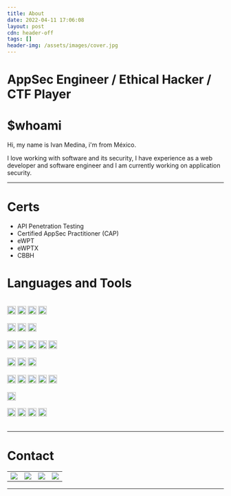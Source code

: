 ```yaml
---
title: About
date: 2022-04-11 17:06:08
layout: post
cdn: header-off
tags: []
header-img: /assets/images/cover.jpg
---
```

# AppSec Engineer / Ethical Hacker / CTF Player 

# $whoami

<p>
    Hi, my name is Ivan Medina, i'm from México. 
</p>
<p>
    I love working with software and its security, I have experience as a web developer and software engineer and I am currently working on application security.
</p>
<hr>

# Certs

- API Penetration Testing
- Certified AppSec Practitioner (CAP)
- eWPT
- eWPTX
- CBBH

# Languages and Tools

</br>
<span style="display: inline-block;">
    <img height="20" src="https://img.shields.io/badge/JavaScript-323330?style=for-the-badge&logo=javascript&logoColor=F7DF1E">
</span>
<span style="display: inline-block;">
    <img height="20" src="https://img.shields.io/badge/Python-FFD43B?style=for-the-badge&logo=python&logoColor=blue">
</span>
<span style="display: inline-block;">
    <img height="20" src="https://img.shields.io/badge/C-00599C?style=for-the-badge&logo=c&logoColor=white">
</span>
<span style="display: inline-block;">
    <img height="20" src="https://img.shields.io/badge/PHP-777BB4?style=for-the-badge&logo=php&logoColor=white">
</span>
</br>
</br>
<span style="display: inline-block;">
    <img height="20" src="https://img.shields.io/badge/React-20232A?style=for-the-badge&logo=react&logoColor=61DAFB">
</span>
<span style="display: inline-block;">
    <img height="20" src="https://img.shields.io/badge/Laravel-FF2D20?style=for-the-badge&logo=laravel&logoColor=white">
</span>
<span style="display: inline-block;">
    <img height="20" src="https://img.shields.io/badge/Wordpress-21759B?style=for-the-badge&logo=wordpress&logoColor=white">
</span>
</br>
</br>
<span style="display: inline-block;">
    <img height="20" src="https://img.shields.io/badge/MySQL-005C84?style=for-the-badge&logo=mysql&logoColor=white">
</span>
<span style="display: inline-block;">
    <img height="20" src="https://img.shields.io/badge/Microsoft%20SQL%20Server-CC2927?style=for-the-badge&logo=microsoft%20sql%20server&logoColor=white">
</span>
<span style="display: inline-block;">
    <img height="20" src="https://img.shields.io/badge/Oracle-F80000?style=for-the-badge&logo=Oracle&logoColor=white">
</span>
<span style="display: inline-block;">
    <img height="20" src="https://img.shields.io/badge/PostgreSQL-316192?style=for-the-badge&logo=postgresql&logoColor=white">
</span>
<span style="display: inline-block;">
    <img height="20" src="https://img.shields.io/badge/Sqlite-003B57?style=for-the-badge&logo=sqlite&logoColor=white">
</span>
</br>
</br>

<span style="display: inline-block;">
    <img height="20" src="https://img.shields.io/badge/MongoDB-4EA94B?style=for-the-badge&logo=mongodb&logoColor=white">
</span>
<span style="display: inline-block;">
    <img height="20" src="https://img.shields.io/badge/redis-%23DD0031.svg?&style=for-the-badge&logo=redis&logoColor=white">
</span>
<span style="display: inline-block;">
    <img height="20" src="https://img.shields.io/badge/GraphQl-E10098?style=for-the-badge&logo=graphql&logoColor=white">
</span>
</br>
</br>

<span style="display: inline-block;">
    <img height="20" src="https://img.shields.io/badge/GIT-E44C30?style=for-the-badge&logo=git&logoColor=white">
</span>
<span style="display: inline-block;">
    <img height="20" src="https://img.shields.io/badge/Docker-2CA5E0?style=for-the-badge&logo=docker&logoColor=white">
</span>
<span style="display: inline-block;">
    <img height="20" src="https://img.shields.io/badge/GitHub_Actions-2088FF?style=for-the-badge&logo=github-actions&logoColor=white">
</span>
<span style="display: inline-block;">
    <img height="20" src="https://img.shields.io/badge/Heroku-430098?style=for-the-badge&logo=heroku&logoColor=white">
</span>
<span style="display: inline-block;">
    <img height="20" src="https://img.shields.io/badge/Kubernetes-3069DE?style=for-the-badge&logo=kubernetes&logoColor=white"> 
</span>
</br>
</br>

<span style="display: inline-block;">
    <img height="20" src="https://img.shields.io/badge/VSCode-0078D4?style=for-the-badge&logo=visual%20studio%20code&logoColor=white">
</span>
</br>
</br>

<span style="display: inline-block;">
    <img height="20" src="https://img.shields.io/badge/Fedora-51A2DA?style=for-the-badge&logo=fedora&logoColor=white">
</span>
<span style="display: inline-block;">
    <img height="20" src="https://img.shields.io/badge/Linux-FCC624?style=for-the-badge&logo=linux&logoColor=black">
</span>
<span style="display: inline-block;">
    <img height="20" src="https://img.shields.io/badge/Kali_Linux-557C94?style=for-the-badge&logo=kali-linux&logoColor=white">
</span>
<span style="display: inline-block;">
    <img height="20" src="https://img.shields.io/badge/Ubuntu-E95420?style=for-the-badge&logo=ubuntu&logoColor=white">
</span>
</br>
</br>
<hr>

# Contact

<table style="border:none !important;">
    <tr style="border:none !important;">
        <td style="border:none !important;">
            <img style="cursor:pointer" src="https://img.shields.io/badge/ProtonMail-8B89CC?style=for-the-badge&logo=protonmail&logoColor=white" href="mailto:ivanmedina.contact@protonmail.com">
        </td>
        <td style="border:none !important;">
            <img style="cursor:pointer" src="https://img.shields.io/badge/github-%23121011.svg?style=for-the-badge&logo=github&logoColor=white" href="https://github.com/ivanmedina">
        </td>
        <td style="border:none !important;">
            <img style="cursor:pointer" src="https://img.shields.io/badge/Medium-12100E?style=for-the-badge&logo=medium&logoColor=white" href="https://medium.com/@ivansk8.imm">
        </td>
        <td style="border:none !important;">
            <img style="cursor:pointer" src="https://img.shields.io/badge/linkedin-%230077B5.svg?style=for-the-badge&logo=linkedin&logoColor=white" href="https://www.linkedin.com/in/ivanmedina-isc">
        </td>
    </tr>
</table>

<hr>